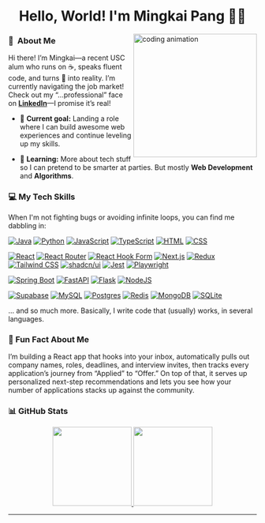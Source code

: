 <h1 align="center">Hello, World! I'm Mingkai Pang 👨‍💻</h1>

<a target="_blank" href="https://mkpang.space/">
    <img width="250" align="right" src="https://user-images.githubusercontent.com/58518192/87162442-bf3e8180-c2e7-11ea-9f2a-53a50306b7ce.gif" alt="coding animation">
</a>

### 🚀 &nbsp;About Me

Hi there! I’m Mingkai—a recent USC alum who runs on ☕, speaks fluent code, and turns 💭 into reality. I’m currently navigating the job market! Check out my “…professional” face on [**LinkedIn**](https://www.linkedin.com/in/mingkai-pang/)—I promise it’s real!

- 🔭 **Current goal:** Landing a role where I can build awesome web experiences and continue leveling up my skills.
  
- 🌱 **Learning:** More about tech stuff so I can pretend to be smarter at parties. But mostly **Web Development** and **Algorithms**.


### 💻 My Tech Skills

When I'm not fighting bugs or avoiding infinite loops, you can find me dabbling in:

[![Java](https://img.shields.io/badge/Java-%23ED8B00.svg?logo=openjdk&logoColor=white)](#)
[![Python](https://img.shields.io/badge/Python-3776AB?logo=python&logoColor=fff)](#)
[![JavaScript](https://img.shields.io/badge/JavaScript-F7DF1E?logo=javascript&logoColor=000)](#)
[![TypeScript](https://img.shields.io/badge/TypeScript-3178C6?logo=typescript&logoColor=fff)](#)
[![HTML](https://img.shields.io/badge/HTML-%23E34F26.svg?logo=html5&logoColor=white)](#)
[![CSS](https://img.shields.io/badge/CSS-639?logo=css&logoColor=fff)](#)

[![React](https://img.shields.io/badge/React-%2320232a.svg?logo=react&logoColor=%2361DAFB)](#)
[![React Router](https://img.shields.io/badge/React_Router-CA4245?logo=react-router&logoColor=white)](#)
[![React Hook Form](https://img.shields.io/badge/React%20Hook%20Form-EC5990?logo=reacthookform&logoColor=fff)](#)
[![Next.js](https://img.shields.io/badge/Next.js-black?logo=next.js&logoColor=white)](#)
[![Redux](https://img.shields.io/badge/Redux-764ABC?logo=redux&logoColor=fff)](#)
[![Tailwind CSS](https://img.shields.io/badge/Tailwind%20CSS-%2338B2AC.svg?logo=tailwind-css&logoColor=white)](#)
[![shadcn/ui](https://img.shields.io/badge/shadcn%2Fui-000?logo=shadcnui&logoColor=fff)](#)
[![Jest](https://img.shields.io/badge/Jest-C21325?logo=jest&logoColor=fff)](#)
[![Playwright](https://custom-icon-badges.demolab.com/badge/Playwright-2EAD33?logo=playwright&logoColor=fff)](#)

[![Spring Boot](https://img.shields.io/badge/Spring%20Boot-6DB33F?logo=springboot&logoColor=fff)](#)
[![FastAPI](https://img.shields.io/badge/FastAPI-009485.svg?logo=fastapi&logoColor=white)](#)
[![Flask](https://img.shields.io/badge/Flask-000?logo=flask&logoColor=fff)](#)
[![NodeJS](https://img.shields.io/badge/Node.js-6DA55F?logo=node.js&logoColor=white)](#)

[![Supabase](https://img.shields.io/badge/Supabase-3FCF8E?logo=supabase&logoColor=fff)](#)
[![MySQL](https://img.shields.io/badge/MySQL-4479A1?logo=mysql&logoColor=fff)](#)
[![Postgres](https://img.shields.io/badge/Postgres-%23316192.svg?logo=postgresql&logoColor=white)](#)
[![Redis](https://img.shields.io/badge/Redis-%23DD0031.svg?logo=redis&logoColor=white)](#)
[![MongoDB](https://img.shields.io/badge/MongoDB-%234ea94b.svg?logo=mongodb&logoColor=white)](#)
[![SQLite](https://img.shields.io/badge/SQLite-%2307405e.svg?logo=sqlite&logoColor=white)](#)

... and so much more. Basically, I write code that (usually) works, in several languages.

### 🌟 Fun Fact About Me

I’m building a React app that hooks into your inbox, automatically pulls out company names, roles, deadlines, and interview invites, then tracks every application’s journey from “Applied” to “Offer.” On top of that, it serves up personalized next-step recommendations and lets you see how your number of applications stacks up against the community.

### 📊 GitHub Stats

<p align="center">
  <a href="https://github.com/k9evin">
    <img height="160em" src="https://github-readme-stats-coral-five.vercel.app/api/?username=k9evin&show_icons=true&title_color=fff&icon_color=79ff97&text_color=9f9f9f&bg_color=151515&include_all_commits=true&count_private=true&hide=stars"/>
  </a>
  <a href="https://github.com/k9evin">
    <img height="160em" src="https://github-readme-stats-coral-five.vercel.app/api/top-langs/?username=k9evin&layout=compact&langs_count=8&title_color=fff&icon_color=79ff97&text_color=9f9f9f&bg_color=151515&count_private=true"/>
  </a>
</p>


---

